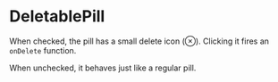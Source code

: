 # DeletablePill

When checked, the pill has a small delete icon (⊗). Clicking it fires an `onDelete` function.

When unchecked, it behaves just like a regular pill.
